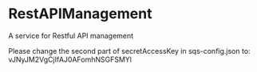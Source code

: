 # RestAPIManagement
A service for Restful API management 

Please change the second part of secretAccessKey in sqs-config.json to:
vJNyJM2VgCjIfAJ0AFomhNSGFSMYl
